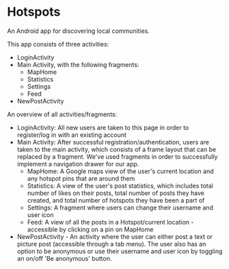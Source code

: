 # Hotspots
An Android app for discovering local communities.

This app consists of three activities:
- LoginActivity
- Main Activity, with the following fragments:
  - MapHome
  - Statistics
  - Settings
  - Feed
- NewPostActivity

An overview of all activities/fragments:
- LoginActivity:
  All new users are taken to this page in order to register/log in with an existing account
- Main Activity:
  After successful registration/authentication, users are taken to the main activity, which consists of a frame layout that can be replaced by a fragment. We've used fragments in order to successfully implement a navigation drawer for our app.
  - MapHome: A Google maps view of the user's current location and any hotspot pins that are around them
  - Statistics: A view of the user's post statistics, which includes total number of likes on their posts, total number of posts they have created, and total number of hotspots they have been a part of
  - Settings: A fragment where users can change their username and user icon
  - Feed: A view of all the posts in a Hotspot/current location - accessible by clicking on a pin on MapHome
- NewPostActivity - An activity where the user can either post a text or picture post (accessible through a tab menu). The user also has an option to be anonymous or use their username and user icon by toggling an on/off 'Be anonymous' button. 
